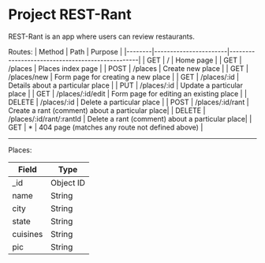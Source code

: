 # Project REST-Rant

REST-Rant is an app where users can review restaurants.

Routes:
| Method | Path                  | Purpose                                         |
|--------|-----------------------|-------------------------------------------------|
| GET    | /                     | Home page                                       |
| GET    | /places               | Places index page                               |
| POST   | /places               | Create new place                                |
| GET    | /places/new           | Form page for creating a new place              |
| GET    | /places/:id           | Details about a particular place                |
| PUT    | /places/:id           | Update a particular place                       |
| GET    | /places/:id/edit      | Form page for editing an existing place         |
| DELETE | /places/:id           | Delete a particular place                       |
| POST   | /places/:id/rant      | Create a rant (comment) about a particular place|
| DELETE | /places/:id/rant/:rantId | Delete a rant (comment) about a particular place|
| GET    | *                     | 404 page (matches any route not defined above)  |

---
Places:

| Field    | Type      |
|----------|-----------|
| _id      | Object ID |
| name     | String    |
| city     | String    |
| state    | String    |
| cuisines | String    |
| pic      | String    |
